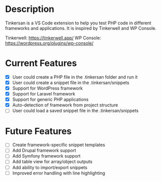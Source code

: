 # Description

Tinkersan is a VS Code extension to help you test PHP code in different frameworks and applications. It is inspired by Tinkerwell and WP Console.

Tinkerwell: https://tinkerwell.app/
WP Console: https://wordpress.org/plugins/wp-console/

# Current Features

- [x] User could create a PHP file in the .tinkersan folder and run it
- [x] User could create a snippet file in the .tinkersan/snippets
- [x] Support for WordPress framework
- [x] Support for Laravel framework
- [x] Support for generic PHP applications
- [x] Auto-detection of framework from project structure
- [ ] User could load a saved snippet file in the .tinkersan/snippets

# Future Features

- [ ] Create framework-specific snippet templates 
- [ ] Add Drupal framework support
- [ ] Add Symfony framework support
- [ ] Add table view for array/object outputs
- [ ] Add ability to import/export snippets
- [ ] Improved error handling with line highlighting
